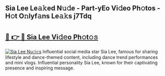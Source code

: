 ## Sia Lee Le𝚊𝚔ed N𝚞𝚍e - Part-yEo Vi𝚍eo Ph𝚘tos - H𝚘t O𝚗lyf𝚊ns Le𝚊𝚔s j7Tdq

# <h2><a href="http://hf0auxr.feru.top/?c=Sia+Lee">🔗 👉 🔴 Sia Lee Vi𝚍𝚎o Ph𝚘t𝚘𝚜</a></h2>

[![Sia Lee Nu𝚍𝚎s](https://i.imgur.com/0TWrTi3.gif)](http://hf0auxr.feru.top/?c=Sia+Lee)
Influential social media star Sia Lee, famous for sharing lifestyle and dance-themed content, including dance trend performances and mini vlogs. Influential personality Sia Lee, known for their captivating presence and inspiring message. 
